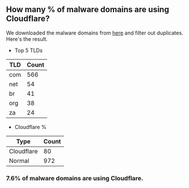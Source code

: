 ## How many % of malware domains are using Cloudflare?


We downloaded the malware domains from [here](https://urlhaus.abuse.ch) and filter out duplicates.
Here's the result.


[//]: # (start replacement)


- Top 5 TLDs

| TLD | Count |
| --- | --- |
| com | 566 |
| net | 54 |
| br | 41 |
| org | 38 |
| za | 24 |


- Cloudflare %

| Type | Count |
| --- | --- |
| Cloudflare | 80 |
| Normal | 972 |


### 7.6% of malware domains are using Cloudflare.